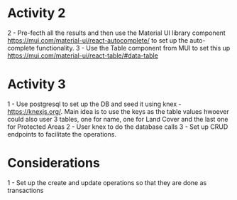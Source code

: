 # Activity 2

2 - Pre-fecth all the results and then use the Material UI library component https://mui.com/material-ui/react-autocomplete/ to set up the auto-complete functionality.
3 - Use the Table component from MUI to set this up https://mui.com/material-ui/react-table/#data-table

# Activity 3

1 - Use postgresql to set up the DB and seed it using knex - https://knexjs.org/. Main idea is to use the keys as the table values hwoever could also user 3 tables, one for name, one for Land Cover and the last one for Protected Areas
2 - User knex to do the database calls
3 - Set up CRUD endpoints to facilitate the operations.

# Considerations

1 - Set up the create and update operations so that they are done as transactions
